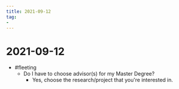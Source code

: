 ```yaml
---
title: 2021-09-12
tag:
- 
---
```


# 2021-09-12

- #fleeting
	- Do I have to choose advisor(s) for my Master Degree?
		- Yes, choose the research/project that you're interested in.